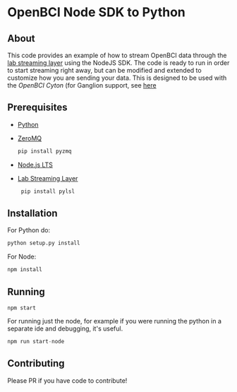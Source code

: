 # OpenBCI Node SDK to Python

## About

This code provides an example of how to stream OpenBCI data through the [lab streaming layer](https://github.com/sccn/labstreaminglayer) using the NodeJS SDK. The code is ready to run in order to start streaming right away, but can be modified and extended to customize how you are sending your data. This is designed to be used with the *OpenBCI Cyton* (for Ganglion support, see [here](https://github.com/OpenBCI/OpenBCI_NodeJS_Ganglion/tree/master/examples/labstreaminglayer)

## Prerequisites

* [Python](https://www.python.org/downloads/)
* [ZeroMQ](http://zeromq.org/bindings:python)

  ```py
  pip install pyzmq
  ```
* [Node.js LTS](https://nodejs.org/en/)
* [Lab Streaming Layer](https://github.com/sccn/labstreaminglayer)
  ```py
   pip install pylsl
  ```


## Installation
For Python do:
```bash
python setup.py install
```
For Node:
```bash
npm install
```

## Running
```
npm start
```
For running just the node, for example if you were running the python in a separate ide and debugging, it's useful.
```python
npm run start-node
```

## Contributing
Please PR if you have code to contribute!
